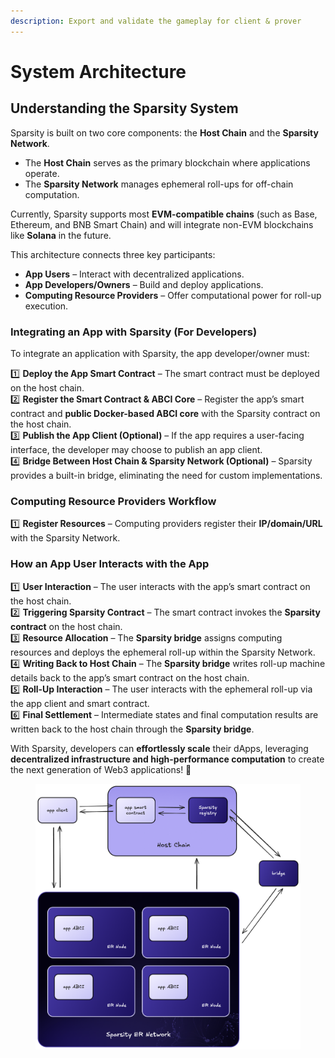 ```yaml
---
description: Export and validate the gameplay for client & prover
---
```


# System Architecture

## **Understanding the Sparsity System**

Sparsity is built on two core components: the **Host Chain** and the **Sparsity Network**.

* The **Host Chain** serves as the primary blockchain where applications operate.
* The **Sparsity Network** manages ephemeral roll-ups for off-chain computation.

Currently, Sparsity supports most **EVM-compatible chains** (such as Base, Ethereum, and BNB Smart Chain) and will integrate non-EVM blockchains like **Solana** in the future.

This architecture connects three key participants:

* **App Users** – Interact with decentralized applications.
* **App Developers/Owners** – Build and deploy applications.
* **Computing Resource Providers** – Offer computational power for roll-up execution.

### **Integrating an App with Sparsity** (For Developers)

To integrate an application with Sparsity, the app developer/owner must:

1️⃣ **Deploy the App Smart Contract** – The smart contract must be deployed on the host chain.\
2️⃣ **Register the Smart Contract & ABCI Core** – Register the app’s smart contract and **public Docker-based ABCI core** with the Sparsity contract on the host chain.\
3️⃣ **Publish the App Client (Optional)** – If the app requires a user-facing interface, the developer may choose to publish an app client.\
4️⃣ **Bridge Between Host Chain & Sparsity Network (Optional)** – Sparsity provides a built-in bridge, eliminating the need for custom implementations.

### **Computing Resource Providers Workflow**

1️⃣ **Register Resources** – Computing providers register their **IP/domain/URL** with the Sparsity Network.

### **How an App User Interacts with the App**

1️⃣ **User Interaction** – The user interacts with the app’s smart contract on the host chain.\
2️⃣ **Triggering Sparsity Contract** – The smart contract invokes the **Sparsity contract** on the host chain.\
3️⃣ **Resource Allocation** – The **Sparsity bridge** assigns computing resources and deploys the ephemeral roll-up within the Sparsity Network.\
4️⃣ **Writing Back to Host Chain** – The **Sparsity bridge** writes roll-up machine details back to the app’s smart contract on the host chain.\
5️⃣ **Roll-Up Interaction** – The user interacts with the ephemeral roll-up via the app client and smart contract.\
6️⃣ **Final Settlement** – Intermediate states and final computation results are written back to the host chain through the **Sparsity bridge**.

With Sparsity, developers can **effortlessly scale** their dApps, leveraging **decentralized infrastructure and high-performance computation** to create the next generation of Web3 applications! 🚀

<figure><img src="../.gitbook/assets/image (6).png" alt=""><figcaption></figcaption></figure>
